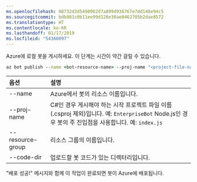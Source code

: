 ```yaml
---
ms.openlocfilehash: 88732d2d5490962d7a899d936767e7dd148e94c5
ms.sourcegitcommit: bdb981c0b11ee99d128e30ae0462705b2dae8572
ms.translationtype: HT
ms.contentlocale: ko-KR
ms.lasthandoff: 01/17/2019
ms.locfileid: "54360897"
---
```

Azure에 로컬 봇을 게시하세요. 이 단계는 시간이 약간 걸릴 수 있습니다.

```cmd
az bot publish --name <bot-resource-name> --proj-name "<project-file-name>" --resource-group <resource-group-name> --code-dir <directory-path> --verbose --version v4
```

| 옵션 | 설명 |
|:---|:---|
| --name | Azure에서 봇의 리소스 이름입니다. |
| --proj-name | C#인 경우 게시해야 하는 시작 프로젝트 파일 이름(.csproj 제외)입니다. 예: `EnterpriseBot` Node.js인 경우 봇의 주 진입점을 사용합니다. 예: `index.js` |
| --resource-group | 리소스 그룹의 이름입니다. |
| --code-dir | 업로드할 봇 코드가 있는 디렉터리입니다. |

"배포 성공!" 메시지와 함께 이 작업이 완료되면 봇이 Azure에 배포됩니다.